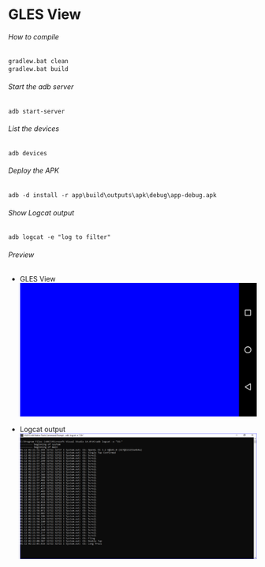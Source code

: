 GLES View
=========

###### How to compile

```
gradlew.bat clean
gradlew.bat build
```

###### Start the adb server

```
adb start-server
```

###### List the devices

```
adb devices
```

###### Deploy the APK

```
adb -d install -r app\build\outputs\apk\debug\app-debug.apk
```

###### Show Logcat output
```
adb logcat -e "log to filter"
```

###### Preview
- GLES View
![glesView][glesView-image]

- Logcat output
![logcat][logcat-image]

[//]: # "Image declaration"

[glesView-image]: ./preview/glesView.png "GLES View"
[logcat-image]: ./preview/logcat.png "Logcat output"
